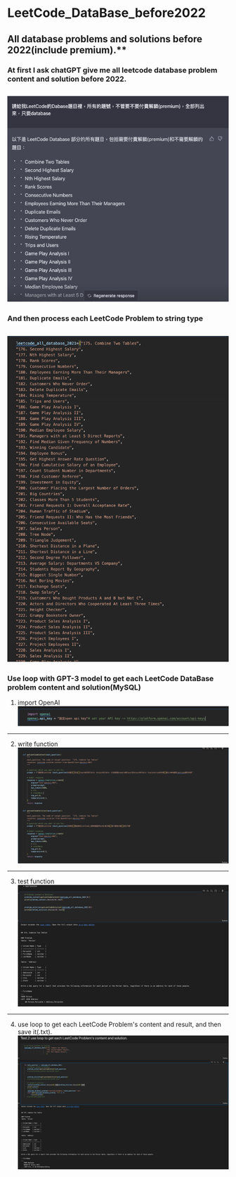 # LeetCode_DataBase_before2022
## All database problems and solutions before 2022(include premium).**

### At first I ask chatGPT give me all leetcode database problem content and solution before 2022.

![image](https://github.com/FaustRen/LeetCode_DataBase_before2022/blob/main/截圖%202023-03-01%20上午6.56.46.png)
---

### And then process each LeetCode Problem to string type
![image](https://github.com/FaustRen/LeetCode_DataBase_before2022/blob/main/將題目轉string.png)
---

### Use loop with GPT-3 model to get each LeetCode DataBase problem content and solution(MySQL)
1. import OpenAI
![image](https://github.com/FaustRen/LeetCode_DataBase_before2022/blob/main/import_OpenAI.png)
---

2. write function
![image](https://github.com/FaustRen/LeetCode_DataBase_before2022/blob/main/write_function_GPT3.png)
---

3. test function
![image](https://github.com/FaustRen/LeetCode_DataBase_before2022/blob/main/test_GPT3_function.png)
---

4. use loop to get each LeetCode Problem's content and result, and then save it(.txt).
![image](https://github.com/FaustRen/LeetCode_DataBase_before2022/blob/main/loop_to_get_result.png)
